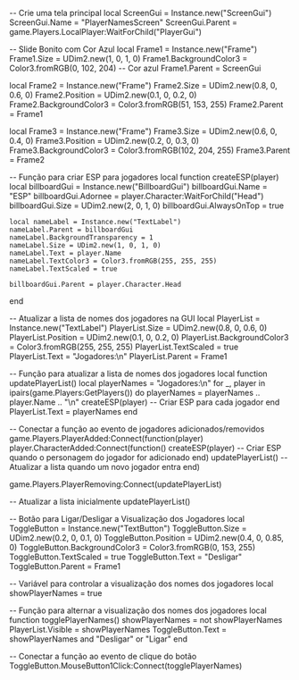 -- Crie uma tela principal
local ScreenGui = Instance.new("ScreenGui")
ScreenGui.Name = "PlayerNamesScreen"
ScreenGui.Parent = game.Players.LocalPlayer:WaitForChild("PlayerGui")

-- Slide Bonito com Cor Azul
local Frame1 = Instance.new("Frame")
Frame1.Size = UDim2.new(1, 0, 1, 0)
Frame1.BackgroundColor3 = Color3.fromRGB(0, 102, 204) -- Cor azul
Frame1.Parent = ScreenGui

local Frame2 = Instance.new("Frame")
Frame2.Size = UDim2.new(0.8, 0, 0.6, 0)
Frame2.Position = UDim2.new(0.1, 0, 0.2, 0)
Frame2.BackgroundColor3 = Color3.fromRGB(51, 153, 255)
Frame2.Parent = Frame1

local Frame3 = Instance.new("Frame")
Frame3.Size = UDim2.new(0.6, 0, 0.4, 0)
Frame3.Position = UDim2.new(0.2, 0, 0.3, 0)
Frame3.BackgroundColor3 = Color3.fromRGB(102, 204, 255)
Frame3.Parent = Frame2

-- Função para criar ESP para jogadores
local function createESP(player)
    local billboardGui = Instance.new("BillboardGui")
    billboardGui.Name = "ESP"
    billboardGui.Adornee = player.Character:WaitForChild("Head")
    billboardGui.Size = UDim2.new(2, 0, 1, 0)
    billboardGui.AlwaysOnTop = true

    local nameLabel = Instance.new("TextLabel")
    nameLabel.Parent = billboardGui
    nameLabel.BackgroundTransparency = 1
    nameLabel.Size = UDim2.new(1, 0, 1, 0)
    nameLabel.Text = player.Name
    nameLabel.TextColor3 = Color3.fromRGB(255, 255, 255)
    nameLabel.TextScaled = true

    billboardGui.Parent = player.Character.Head
end

-- Atualizar a lista de nomes dos jogadores na GUI
local PlayerList = Instance.new("TextLabel")
PlayerList.Size = UDim2.new(0.8, 0, 0.6, 0)
PlayerList.Position = UDim2.new(0.1, 0, 0.2, 0)
PlayerList.BackgroundColor3 = Color3.fromRGB(255, 255, 255)
PlayerList.TextScaled = true
PlayerList.Text = "Jogadores:\n"
PlayerList.Parent = Frame1

-- Função para atualizar a lista de nomes dos jogadores
local function updatePlayerList()
    local playerNames = "Jogadores:\n"
    for _, player in ipairs(game.Players:GetPlayers()) do
        playerNames = playerNames .. player.Name .. "\n"
        createESP(player)  -- Criar ESP para cada jogador
    end
    PlayerList.Text = playerNames
end

-- Conectar a função ao evento de jogadores adicionados/removidos
game.Players.PlayerAdded:Connect(function(player)
    player.CharacterAdded:Connect(function()
        createESP(player)  -- Criar ESP quando o personagem do jogador for adicionado
    end)
    updatePlayerList()  -- Atualizar a lista quando um novo jogador entra
end)

game.Players.PlayerRemoving:Connect(updatePlayerList)

-- Atualizar a lista inicialmente
updatePlayerList()

-- Botão para Ligar/Desligar a Visualização dos Jogadores
local ToggleButton = Instance.new("TextButton")
ToggleButton.Size = UDim2.new(0.2, 0, 0.1, 0)
ToggleButton.Position = UDim2.new(0.4, 0, 0.85, 0)
ToggleButton.BackgroundColor3 = Color3.fromRGB(0, 153, 255)
ToggleButton.TextScaled = true
ToggleButton.Text = "Desligar"
ToggleButton.Parent = Frame1

-- Variável para controlar a visualização dos nomes dos jogadores
local showPlayerNames = true

-- Função para alternar a visualização dos nomes dos jogadores
local function togglePlayerNames()
    showPlayerNames = not showPlayerNames
    PlayerList.Visible = showPlayerNames
    ToggleButton.Text = showPlayerNames and "Desligar" or "Ligar"
end

-- Conectar a função ao evento de clique do botão
ToggleButton.MouseButton1Click:Connect(togglePlayerNames)
